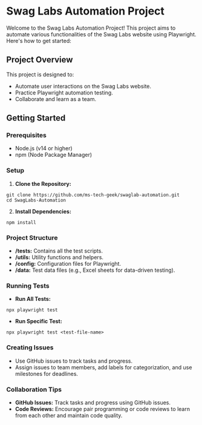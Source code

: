 # Swag Labs Automation Project

Welcome to the Swag Labs Automation Project! This project aims to automate various functionalities of the Swag Labs website using Playwright. Here's how to get started:

## Project Overview

This project is designed to:
- Automate user interactions on the Swag Labs website.
- Practice Playwright automation testing.
- Collaborate and learn as a team.

## Getting Started

### Prerequisites

- Node.js (v14 or higher)
- npm (Node Package Manager)

### Setup

1. **Clone the Repository:**
```
git clone https://github.com/ms-tech-geek/swaglab-automation.git
cd SwagLabs-Automation
```

2. **Install Dependencies:**

```
npm install
```


### Project Structure

- **/tests:** Contains all the test scripts.
- **/utils:** Utility functions and helpers.
- **/config:** Configuration files for Playwright.
- **/data:** Test data files (e.g., Excel sheets for data-driven testing).

### Running Tests

- **Run All Tests:**
```
npx playwright test
```

- **Run Specific Test:**
```
npx playwright test <test-file-name>
```

### Creating Issues

- Use GitHub issues to track tasks and progress.
- Assign issues to team members, add labels for categorization, and use milestones for deadlines.

### Collaboration Tips

- **GitHub Issues:** Track tasks and progress using GitHub issues.
- **Code Reviews:** Encourage pair programming or code reviews to learn from each other and maintain code quality.